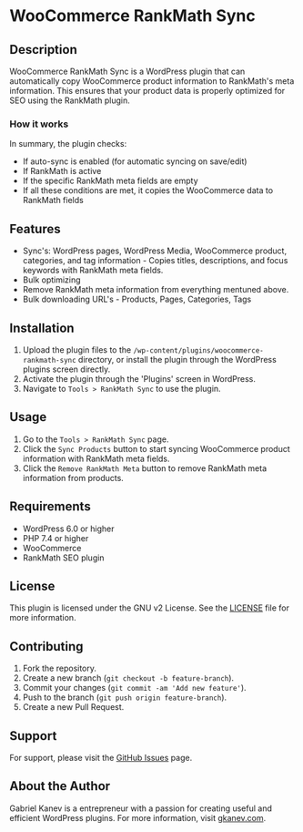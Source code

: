 # WooCommerce RankMath Sync

## Description

WooCommerce RankMath Sync is a WordPress plugin that can automatically copy WooCommerce product information to RankMath's meta information. This ensures that your product data is properly optimized for SEO using the RankMath plugin.

### How it works

In summary, the plugin checks:

- If auto-sync is enabled (for automatic syncing on save/edit)
- If RankMath is active
- If the specific RankMath meta fields are empty
- If all these conditions are met, it copies the WooCommerce data to RankMath fields

## Features

- Sync's: WordPress pages, WordPress Media, WooCommerce product, categories, and tag information - Copies titles, descriptions, and focus keywords with RankMath meta fields.
- Bulk optimizing
- Remove RankMath meta information from everything mentuned above.
- Bulk downloading URL's - Products, Pages, Categories, Tags

## Installation

1. Upload the plugin files to the `/wp-content/plugins/woocommerce-rankmath-sync` directory, or install the plugin through the WordPress plugins screen directly.
2. Activate the plugin through the 'Plugins' screen in WordPress.
3. Navigate to `Tools > RankMath Sync` to use the plugin.

## Usage

1. Go to the `Tools > RankMath Sync` page.
2. Click the `Sync Products` button to start syncing WooCommerce product information with RankMath meta fields.
3. Click the `Remove RankMath Meta` button to remove RankMath meta information from products.

## Requirements

- WordPress 6.0 or higher
- PHP 7.4 or higher
- WooCommerce
- RankMath SEO plugin

## License

This plugin is licensed under the GNU v2 License. See the [LICENSE](LICENSE) file for more information.

## Contributing

1. Fork the repository.
2. Create a new branch (`git checkout -b feature-branch`).
3. Commit your changes (`git commit -am 'Add new feature'`).
4. Push to the branch (`git push origin feature-branch`).
5. Create a new Pull Request.

## Support

For support, please visit the [GitHub Issues](https://github.com/MrGKanev/wo-rank-math-automation/issues) page.

## About the Author

Gabriel Kanev is a entrepreneur with a passion for creating useful and efficient WordPress plugins. For more information, visit [gkanev.com](https://gkanev.com).

